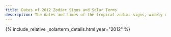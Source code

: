 ```yaml
---
title: Dates of 2012 Zodiac Signs and Solar Terms
description: The dates and times of the tropical zodiac signs, widely used in western astrology, and solar terms of year 2012
---
```

{% include_relative _solarterm_details.html year="2012" %}
